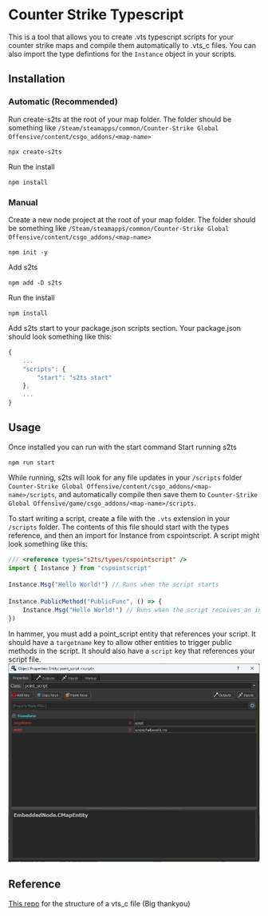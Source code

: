 # Counter Strike Typescript
This is a tool that allows you to create .vts typescript scripts for your counter strike maps and compile them automatically to .vts_c files. You can also import the type defintions for the `Instance` object in your scripts.

## Installation
### Automatic (Recommended)
Run create-s2ts at the root of your map folder. The folder should be something like `/Steam/steamapps/common/Counter-Strike Global Offensive/content/csgo_addons/<map-name>`
```shell
npx create-s2ts
```

Run the install
```shell
npm install
```

### Manual
Create a new node project at the root of your map folder. The folder should be something like `/Steam/steamapps/common/Counter-Strike Global Offensive/content/csgo_addons/<map-name>`
```shell
npm init -y
```

Add s2ts
```shell
npm add -D s2ts
```

Run the install
```shell
npm install
```

Add s2ts start to your package.json scripts section. Your package.json should look something like this:
```ts
{
    ...
    "scripts": {
        "start": "s2ts start"
    },
    ...
}
```

## Usage
Once installed you can run with the start command
Start running s2ts
```shell
npm run start
```

While running, s2ts will look for any file updates in your `/scripts` folder `Counter-Strike Global Offensive/content/csgo_addons/<map-name>/scripts`, and automatically compile then save them to `Counter-Strike Global Offensive/game/csgo_addons/<map-name>/scripts`.

To start writing a script, create a file with the `.vts` extension in your `/scripts` folder. The contents of this file should start with the types reference, and then an import for Instance from cspointscript. A script might look something like this:

```ts
/// <reference types="s2ts/types/cspointscript" />
import { Instance } from "cspointscript"

Instance.Msg("Hello World!") // Runs when the script starts

Instance.PublicMethod("PublicFunc", () => {
    Instance.Msg("Hello World!") // Runs when the script receives an input of "PublicFunc"
})
```

In hammer, you must add a point_script entity that references your script. It should have a `targetname` key to allow other entities to trigger public methods in the script. It should also have a `script` key that references your script file.
![point_script_example](point_script_example.png "Example of a point_script to load a helloworld.vts script")

## Reference

[This repo](https://github.com/Ansimist/cs2typescript) for the structure of a vts_c file (Big thankyou)